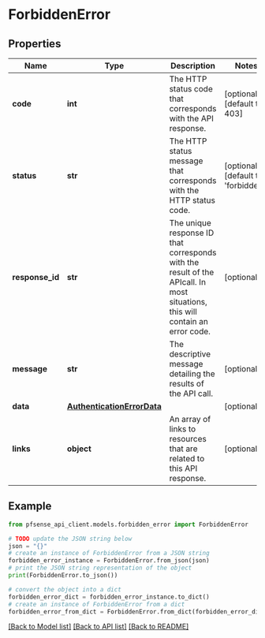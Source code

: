 # ForbiddenError


## Properties

Name | Type | Description | Notes
------------ | ------------- | ------------- | -------------
**code** | **int** | The HTTP status code that corresponds with the API response. | [optional] [default to 403]
**status** | **str** | The HTTP status message that corresponds with the HTTP status code. | [optional] [default to 'forbidden']
**response_id** | **str** | The unique response ID that corresponds with the result of the APIcall. In most situations, this will contain an error code. | [optional] 
**message** | **str** | The descriptive message detailing the results of the API call. | [optional] 
**data** | [**AuthenticationErrorData**](AuthenticationErrorData.md) |  | [optional] 
**links** | **object** | An array of links to resources that are related to this API response. | [optional] 

## Example

```python
from pfsense_api_client.models.forbidden_error import ForbiddenError

# TODO update the JSON string below
json = "{}"
# create an instance of ForbiddenError from a JSON string
forbidden_error_instance = ForbiddenError.from_json(json)
# print the JSON string representation of the object
print(ForbiddenError.to_json())

# convert the object into a dict
forbidden_error_dict = forbidden_error_instance.to_dict()
# create an instance of ForbiddenError from a dict
forbidden_error_from_dict = ForbiddenError.from_dict(forbidden_error_dict)
```
[[Back to Model list]](../README.md#documentation-for-models) [[Back to API list]](../README.md#documentation-for-api-endpoints) [[Back to README]](../README.md)


